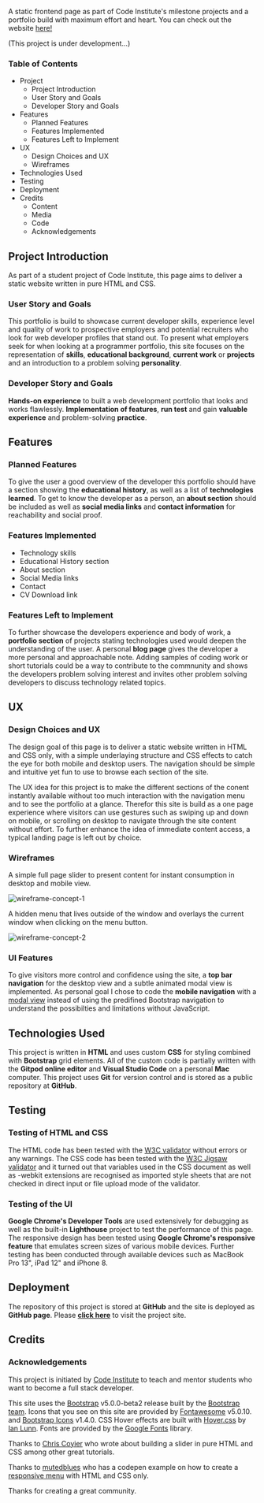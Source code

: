 A static frontend page as part of Code Institute's milestone projects and a portfolio build with maximum effort and heart. You can check out the website [here!](https://theodor-at-github.github.io/ci-milestone-project-1/) 

(This project is under development...)

### Table of Contents

- Project
    - Project Introduction
    - User Story and Goals
    - Developer Story and Goals
- Features
    -   Planned Features
    -   Features Implemented
    -   Features Left to Implement
- UX
    -   Design Choices and UX
    -   Wireframes
- Technologies Used
- Testing
- Deployment
- Credits
    -   Content
    -   Media
    -   Code
    -   Acknowledgements

## Project Introduction

As part of a student project of Code Institute, this page aims to deliver a static website written in pure HTML and CSS. 

### User Story and Goals

This portfolio is build to showcase current developer skills, experience level and quality of work to prospective employers and potential recruiters who look for web developer profiles that stand out. To present what employers seek for when looking at a programmer portfolio, this site focuses on the representation of **skills**, **educational background**, **current work** or **projects** and an introduction to a problem solving **personality**.

### Developer Story and Goals

**Hands-on experience** to built a web development portfolio that looks and works flawlessly. **Implementation of features**, **run test** and gain **valuable experience** and problem-solving **practice**.

## Features

### Planned Features

To give the user a good overview of the developer this portfolio should have a section showing the **educational history**, as well as a list of **technologies learned**. To get to know the developer as a person, an **about section** should be included as well as **social media links** and **contact information** for reachability and social proof.

### Features Implemented

- Technology skills
- Educational History section
- About section
- Social Media links
- Contact
- CV Download link

### Features Left to Implement

To further showcase the developers experience and body of work, a **portfolio section** of projects stating technologies used would deepen the understanding of the user. A personal **blog page** gives the developer a more personal and approachable note. Adding samples of coding work or short tutorials could be a way to contribute to the commnunity and shows the developers problem solving interest and invites other problem solving developers to discuss technology related topics.

## UX

### Design Choices and UX

The design goal of this page is to deliver a static website written in HTML and CSS only, with a simple underlaying structure and CSS effects to catch the eye for both mobile and desktop users. The navigation should be simple and intuitive yet fun to use to browse each section of the site. 

The UX idea for this project is to make the different sections of the conent instantly available without too much interaction with the navigation menu and to see the portfolio at a glance. Therefor this site is build as a one page experience where visitors can use gestures such as swiping up and down on mobile, or scrolling on desktop to navigate through the site content without effort. To further enhance the idea of immediate content access, a typical landing page is left out by choice. 

### Wireframes

A simple full page slider to present content for instant consumption in desktop and mobile view.

![wireframe-concept-1](/Users/lp1/Documents/__CodeInstitute/ci-milestone-project-1/ci-milestone-project-1/assets/images/wireframe-concept-1.png)

A hidden menu that lives outside of the window and overlays the current window when clicking on the menu button.

![wireframe-concept-2](/Users/lp1/Documents/__CodeInstitute/ci-milestone-project-1/ci-milestone-project-1/assets/images/wireframe-concept-2.png)

### UI Features

To give visitors more control and confidence using the site, a **top bar navigation** for the desktop view and a subtle animated modal view is implemented. As personal goal I chose to code the **mobile navigation** with a [modal view](https://www.w3schools.com/cssref/tryit.asp?filename=trycss3_target_modal ) instead of using the predifined Bootstrap navigation to understand the possibilties and limitations without JavaScript.

## Technologies Used

This project is written in **HTML** and uses custom **CSS** for styling combined with **Bootstrap** grid elements. 
All of the custom code is partially written with the **Gitpod online editor** and **Visual Studio Code** on a personal **Mac** computer. This project uses **Git** for version control and is stored as a public repository at **GitHub**. 

## Testing

### Testing of HTML and CSS
The HTML code has been tested with the [W3C validator](https://validator.w3.org/) without errors or any warnings. The CSS code has been tested with the [W3C Jigsaw validator](https://jigsaw.w3.org/) and it turned out that variables used in the CSS document as well as -webkit extensions are recognised as imported style sheets that are not checked in direct input or file upload mode of the validator.

### Testing of the UI
**Google Chrome's Developer Tools** are used extensively for debugging as well as the built-in **Lighthouse** project to test the performance of this page. The responsive design has been tested using **Google Chrome's responsive feature** that emulates screen sizes of various mobile devices. Further testing has been conducted through available devices such as MacBook Pro 13", iPad 12" and iPhone 8. 

## Deployment

The repository of this project is stored at **GitHub** and the site is deployed as **GitHub page**. Please [**click here**](https://theodor-at-github.github.io/ci-milestone-project-1/) to visit the project site.

## Credits

### Acknowledgements

This project is initiated by [Code Institute](https://codeinstitute.net/) to teach and mentor students who want to become a full stack developer.

This site uses the [Bootstrap](https://getbootstrap.com/) v5.0.0-beta2 release built by the [Bootstrap team](https://getbootstrap.com/docs/5.0/about/team/).
Icons that you see on this site are provided by [Fontawesome](https://fontawesome.com/) v5.0.10. and [Bootstrap Icons](https://icons.getbootstrap.com/) v1.4.0.
CSS Hover effects are built with [Hover.css](https://ianlunn.github.io/Hover/) by [Ian Lunn](https://github.com/IanLunn/Hover).
Fonts are provided by the [Google Fonts](https://fonts.google.com/) library.

Thanks to [Chris Coyier](https://css-tricks.com/author/chriscoyier/) who wrote about building a slider in pure HTML and CSS among other great tutorials. 

Thanks to [mutedblues](https://codepen.io/mutedblues) who has a codepen example on how to create a [responsive menu](https://codepen.io/mutedblues/pen/MmPNPG) with HTML and CSS only.

Thanks for creating a great community.


